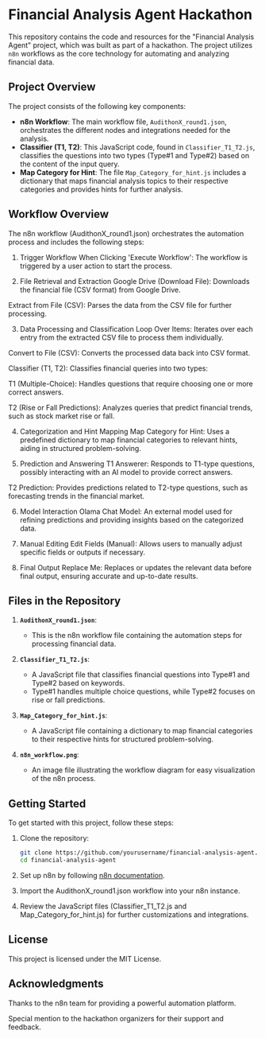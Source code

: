 # Financial Analysis Agent Hackathon

This repository contains the code and resources for the "Financial Analysis Agent" project, which was built as part of a hackathon. The project utilizes `n8n` workflows as the core technology for automating and analyzing financial data.

## Project Overview

The project consists of the following key components:

- **n8n Workflow**: The main workflow file, `AudithonX_round1.json`, orchestrates the different nodes and integrations needed for the analysis.
- **Classifier (T1, T2)**: This JavaScript code, found in `Classifier_T1_T2.js`, classifies the questions into two types (Type#1 and Type#2) based on the content of the input query.
- **Map Category for Hint**: The file `Map_Category_for_hint.js` includes a dictionary that maps financial analysis topics to their respective categories and provides hints for further analysis.

## Workflow Overview
The n8n workflow (AudithonX_round1.json) orchestrates the automation process and includes the following steps:

1. Trigger Workflow
When Clicking 'Execute Workflow': The workflow is triggered by a user action to start the process.

2. File Retrieval and Extraction
Google Drive (Download File): Downloads the financial file (CSV format) from Google Drive.

Extract from File (CSV): Parses the data from the CSV file for further processing.

3. Data Processing and Classification
Loop Over Items: Iterates over each entry from the extracted CSV file to process them individually.

Convert to File (CSV): Converts the processed data back into CSV format.

Classifier (T1, T2): Classifies financial queries into two types:

T1 (Multiple-Choice): Handles questions that require choosing one or more correct answers.

T2 (Rise or Fall Predictions): Analyzes queries that predict financial trends, such as stock market rise or fall.

4. Categorization and Hint Mapping
Map Category for Hint: Uses a predefined dictionary to map financial categories to relevant hints, aiding in structured problem-solving.

5. Prediction and Answering
T1 Answerer: Responds to T1-type questions, possibly interacting with an AI model to provide correct answers.

T2 Prediction: Provides predictions related to T2-type questions, such as forecasting trends in the financial market.

6. Model Interaction
Olama Chat Model: An external model used for refining predictions and providing insights based on the categorized data.

7. Manual Editing
Edit Fields (Manual): Allows users to manually adjust specific fields or outputs if necessary.

8. Final Output
Replace Me: Replaces or updates the relevant data before final output, ensuring accurate and up-to-date results.

## Files in the Repository

1. **`AudithonX_round1.json`**:
   - This is the n8n workflow file containing the automation steps for processing financial data.
2. **`Classifier_T1_T2.js`**:
   - A JavaScript file that classifies financial questions into Type#1 and Type#2 based on keywords.
   - Type#1 handles multiple choice questions, while Type#2 focuses on rise or fall predictions.
3. **`Map_Category_for_hint.js`**:

   - A JavaScript file containing a dictionary to map financial categories to their respective hints for structured problem-solving.

4. **`n8n_workflow.png`**:
   - An image file illustrating the workflow diagram for easy visualization of the n8n process.

## Getting Started

To get started with this project, follow these steps:

1. Clone the repository:

   ```bash
   git clone https://github.com/yourusername/financial-analysis-agent.git
   cd financial-analysis-agent

   ```

2. Set up n8n by following [n8n documentation](https://docs.n8n.io/).

3. Import the AudithonX_round1.json workflow into your n8n instance.

4. Review the JavaScript files (Classifier_T1_T2.js and Map_Category_for_hint.js) for further customizations and integrations.

## License

This project is licensed under the MIT License.

## Acknowledgments

Thanks to the n8n team for providing a powerful automation platform.

Special mention to the hackathon organizers for their support and feedback.
